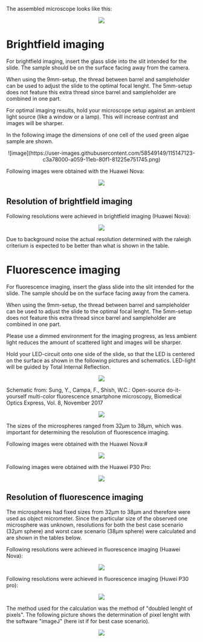 The assembled microscope looks like this:

<p align="center">
  <img src="https://user-images.githubusercontent.com/58549170/114880475-636ad100-9e02-11eb-917e-3969230fc221.png">
</p>

# Brightfield imaging

For brightfield imaging, insert the glass slide into the slit intended for the slide. 
The sample should be on the surface facing away from the camera. 

When using the 9mm-setup, the thread between barrel and sampleholder can be used to adjust the slide to the optimal focal lenght. 
The 5mm-setup does not feature this extra thread since barrel and sampleholder are combined in one part. 

For optimal imaging results, hold your microscope setup against an ambient light source (like a window or a lamp). This will increase contrast and images will be sharper.

In the following image the dimensions of one cell of the used green algae sample are shown. 

<p align="center">
![image](https://user-images.githubusercontent.com/58549149/115147123-c3a78000-a059-11eb-80f1-81225e751745.png)
</p>



Following images were obtained with the Huawei Nova:

<p align="center">
  <img src="https://user-images.githubusercontent.com/58549170/111808656-802fe980-88d4-11eb-8fb1-70a97a143acb.png">
</p>



## Resolution of brightfield imaging

Following resolutions were achieved in brightfield imaging (Huawei Nova):


<p align="center">
  <img src="https://user-images.githubusercontent.com/58549170/114883228-0290c800-9e05-11eb-9543-5c27217dec4f.png">
</p>

Due to background noise the actual resolution determined with the raleigh criterium is expected to be better than what is shown in the table. 


# Fluorescence imaging

For fluorescence imaging, insert the glass slide into the slit intended for the slide. 
The sample should be on the surface facing away from the camera. 

When using the 9mm-setup, the thread between barrel and sampleholder can be used to adjust the slide to the optimal focal lenght. 
The 5mm-setup does not feature this extra thread since barrel and sampleholder are combined in one part. 

Please use a dimmed environment for the imaging progress, as less ambient light reduces the amount of scattered light and images will be sharper.

Hold your LED-circuit onto one side of the slide, so that the LED is centered on the surface as shown in the following pictures and schematics. LED-light will be guided by Total Internal Reflection. 

<p align="center">
  <img src="https://user-images.githubusercontent.com/58549170/111811531-6b088a00-88d7-11eb-9411-250b065bc76b.png">
</p>


Schematic from: Sung, Y., Campa, F., Shish, W.C.: Open-source do-it-yourself multi-color fluorescence smartphone microscopy, Biomedical Optics Express, Vol. 8, November 2017


<p align="center">
  <img src="https://user-images.githubusercontent.com/58549170/111810841-bb331c80-88d6-11eb-9e74-58b2c9f9c7bf.png">
</p>


The sizes of the microspheres ranged from 32µm to 38µm, which was important for determining the resolution of fluorescence imaging.

Following images were obtained with the Huawei Nova:#


<p align="center">
  <img src="https://user-images.githubusercontent.com/58549170/111811835-c5a1e600-88d7-11eb-8dc1-f20176f3e3fc.png">
</p>



Following images were obtained with the Huawei P30 Pro:


<p align="center">
  <img src="https://user-images.githubusercontent.com/58549170/111812108-0e599f00-88d8-11eb-843b-f761433af32b.png">
</p>


## Resolution of fluorescence imaging

The microspheres had fixed sizes from 32µm to 38µm and therefore were used as object micrometer. Since the particular size of the observed one microsphere was unknown, resolutions for both the best case scenario (32µm sphere) and worst case scenario (38µm sphere) were calculated and are shown in the tables below.

Following resolutions were achieved in fluorescence imaging (Huawei Nova):


<p align="center">
  <img src="https://user-images.githubusercontent.com/58549170/114883133-ea20ad80-9e04-11eb-845b-7afa7cdfcea8.png">
</p>


Following resolutions were achieved in fluorescence imaging (Huwei P30 pro):


<p align="center">
  <img src="https://user-images.githubusercontent.com/58549170/114883071-dd9c5500-9e04-11eb-9d08-39087823806d.png">
</p>






The method used for the calculation was the method of "doubled lenght of pixels". The following picture shows the determination of pixel lenght with the software "imageJ" (here ist if for best case scenario).


<p align="center">
  <img src="https://user-images.githubusercontent.com/58549170/114882545-58b13b80-9e04-11eb-8c8b-2308e3ac2c22.png">
</p>

